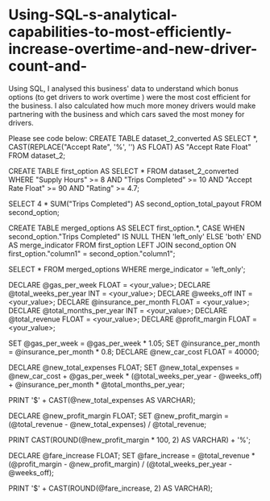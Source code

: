 # Using-SQL-s-analytical-capabilities-to-most-efficiently-increase-overtime-and-new-driver-count-and-
Using SQL, I analysed this business' data to understand which bonus options (to get drivers to work overtime ) were the most cost efficient for the business. I also calculated how much more money drivers would make partnering with the business and which cars saved the most money for drivers.

Please see code below:
CREATE TABLE dataset_2_converted AS
SELECT *,
       CAST(REPLACE("Accept Rate", '%', '') AS FLOAT) AS "Accept Rate Float"
FROM dataset_2;

CREATE TABLE first_option AS
SELECT *
FROM dataset_2_converted
WHERE "Supply Hours" >= 8
  AND "Trips Completed" >= 10
  AND "Accept Rate Float" >= 90
  AND "Rating" >= 4.7;

SELECT 4 * SUM("Trips Completed") AS second_option_total_payout
FROM second_option;

CREATE TABLE merged_options AS
SELECT first_option.*,
       CASE
           WHEN second_option."Trips Completed" IS NULL THEN 'left_only'
           ELSE 'both'
       END AS merge_indicator
FROM first_option
LEFT JOIN second_option
ON first_option."column1" = second_option."column1";

SELECT *
FROM merged_options
WHERE merge_indicator = 'left_only';

DECLARE @gas_per_week FLOAT = <your_value>;
DECLARE @total_weeks_per_year INT = <your_value>;
DECLARE @weeks_off INT = <your_value>;
DECLARE @insurance_per_month FLOAT = <your_value>;
DECLARE @total_months_per_year INT = <your_value>;
DECLARE @total_revenue FLOAT = <your_value>;
DECLARE @profit_margin FLOAT = <your_value>;

SET @gas_per_week = @gas_per_week * 1.05;
SET @insurance_per_month = @insurance_per_month * 0.8;
DECLARE @new_car_cost FLOAT = 40000;

DECLARE @new_total_expenses FLOAT;
SET @new_total_expenses = @new_car_cost + @gas_per_week * (@total_weeks_per_year - @weeks_off) + @insurance_per_month * @total_months_per_year;

PRINT '$' + CAST(@new_total_expenses AS VARCHAR);

DECLARE @new_profit_margin FLOAT;
SET @new_profit_margin = (@total_revenue - @new_total_expenses) / @total_revenue;

PRINT CAST(ROUND(@new_profit_margin * 100, 2) AS VARCHAR) + '%';

DECLARE @fare_increase FLOAT;
SET @fare_increase = @total_revenue * (@profit_margin - @new_profit_margin) / (@total_weeks_per_year - @weeks_off);

PRINT '$' + CAST(ROUND(@fare_increase, 2) AS VARCHAR);

